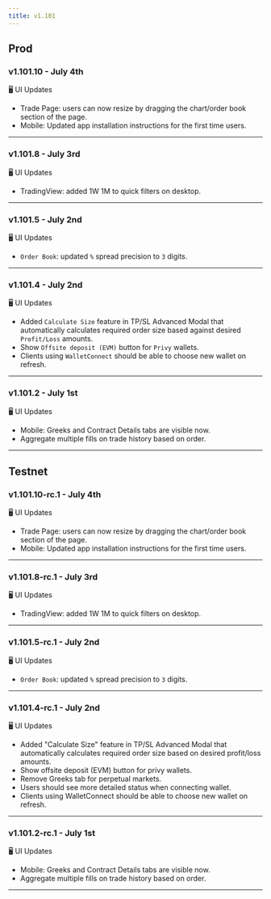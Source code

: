 ```yaml
---
title: v1.101
---
```

## Prod
### v1.101.10 - July 4th
🖥️  UI Updates 
* Trade Page: users can now resize by dragging the chart/order book section of the page.
* Mobile: Updated app installation instructions for the first time users.
---
### v1.101.8 - July 3rd
🖥️  UI Updates 
* TradingView: added 1W 1M to quick filters on desktop.
---
### v1.101.5 - July 2nd
🖥️  UI Updates 
* `Order Book`: updated `%` spread precision to `3` digits.
---
### v1.101.4 - July 2nd
🖥️  UI Updates 
* Added `Calculate Size` feature in TP/SL Advanced Modal that automatically calculates required order size based against desired `Profit/Loss` amounts.
* Show `Offsite deposit (EVM)` button for `Privy` wallets.
* Clients using `WalletConnect` should be able to choose new wallet on refresh.
---
### v1.101.2 - July 1st
🖥️  UI Updates 
* Mobile: Greeks and Contract Details tabs are visible now.
* Aggregate multiple fills on trade history based on order.
---

## Testnet
### v1.101.10-rc.1 - July 4th
🖥️  UI Updates 
* Trade Page: users can now resize by dragging the chart/order book section of the page.
* Mobile: Updated app installation instructions for the first time users.
---
### v1.101.8-rc.1 - July 3rd
🖥️  UI Updates 
* TradingView: added 1W 1M to quick filters on desktop.
---
### v1.101.5-rc.1 - July 2nd
🖥️  UI Updates 
* `Order Book`: updated `%` spread precision to `3` digits.
---
### v1.101.4-rc.1 - July 2nd
🖥️  UI Updates 
* Added "Calculate Size" feature in TP/SL Advanced Modal that automatically calculates required order size based on desired profit/loss amounts.
* Show offsite deposit (EVM) button for privy wallets.
* Remove Greeks tab for perpetual markets.
* Users should see more detailed status when connecting wallet.
* Clients using WalletConnect should be able to choose new wallet on refresh.
---
### v1.101.2-rc.1 - July 1st
🖥️  UI Updates 
* Mobile: Greeks and Contract Details tabs are visible now.
* Aggregate multiple fills on trade history based on order.
---
